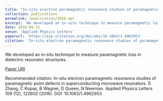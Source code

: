 ```yaml
---
title: "In-situ electron paramagnetic resonance studies of paramagnetic point defects in superconducting microwave resonators"
collection: publications
permalink: /publication/2016-epr
excerpt: 'We developed an in-situ technique to measure paramagnetic loss in dielectric resonator structures.'
date: 2016-09-21
venue: 'Applied Physics Letters'
paperurl: 'https://aip.scitation.org/doi/abs/10.1063/1.4962953'
citation: 'In-situ electron paramagnetic resonance studies of paramagnetic point defects in superconducting microwave resonators. S Zhang, C Kopas, B Wagner, D Queen, N Newman. Applied Physics Letters 109 (12), 122602 (2016). DOI: 10.1063/1.4962953'
---
```

We developed an in-situ technique to measure paramagnetic loss in dielectric resonator structures. 

[Paper URI](https://aip.scitation.org/doi/abs/10.1063/1.4962953)

Recommended citation: In-situ electron paramagnetic resonance studies of paramagnetic point defects in superconducting microwave resonators. S Zhang, C Kopas, B Wagner, D Queen, N Newman. Applied Physics Letters 109 (12), 122602 (2016). DOI: 10.1063/1.4962953
